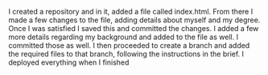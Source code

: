 I created a repository and in it, added a file called index.html. From there I made a few changes to the file, adding details about myself and my degree. Once I was satisfied I saved this and committed the changes. I added a few more details regarding my background and added to the file as well. I committed those as well. I then proceeded to create a branch and added the required files to that branch, following the instructions in the brief. I deployed everything when I finished
